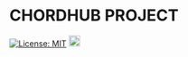 # CHORDHUB PROJECT

[![License: MIT](https://img.shields.io/badge/License-MIT-yellow.svg)](https://opensource.org/licenses/MIT) <a href="https://www.buymeacoffee.com/athachai.m"><img src="https://www.buymeacoffee.com/assets/img/custom_images/yellow_img.png" height="20px"></a>

